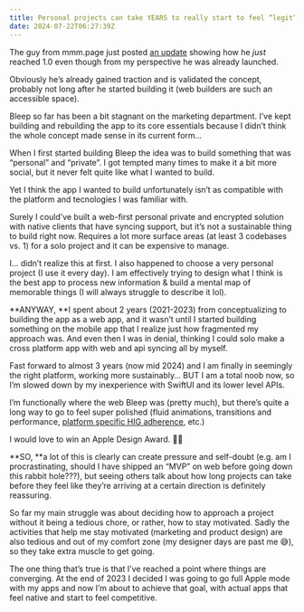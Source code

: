 ```yaml
---
title: Personal projects can take YEARS to really start to feel “legit”
date: 2024-07-22T06:27:39Z
---
```


The guy from mmm.page just posted [an update](https://x.com/xhfloz/status/1814990357932732612) showing how he *just* reached 1.0 even though from my perspective he was already launched.

Obviously he’s already gained traction and is validated the concept, probably not long after he started building it (web builders are such an accessible space).

Bleep so far has been a bit stagnant on the marketing department. I’ve kept building and rebuilding the app to its core essentials because I didn’t think the whole concept made sense in its current form…

When I first started building Bleep the idea was to build something that was “personal” and “private”. I got tempted many times to make it a bit more social, but it never felt quite like what I wanted to build.

Yet I think the app I wanted to build unfortunately isn’t as compatible with the platform and tecnologies I was familiar with.

Surely I could’ve built a web-first personal private and encrypted solution with native clients that have syncing support, but it’s not a sustainable thing to build right now. Requires a lot more surface areas (at least 3 codebases vs. 1) for a solo project and it can be expensive to manage.

I… didn’t realize this at first. I also happened to choose a very personal project (I use it every day). I am effectively trying to design what I think is the best app to process new information &amp; build a mental map of memorable things (I will always struggle to describe it lol).

**ANYWAY, **I spent about 2 years (2021-2023) from conceptualizing to building the app as a web app, and it wasn’t until I started building something on the mobile app that I realize just how fragmented my approach was. And even then I was in denial, thinking I could solo make a cross platform app with web and api syncing all by myself.

Fast forward to almost 3 years (now mid 2024) and I am finally in seemingly the right platform, working more sustainably… BUT I am a total noob now, so I’m slowed down by my inexperience with SwiftUI and its lower level APIs.

I’m functionally where the web Bleep was (pretty much), but there’s quite a long way to go to feel super polished (fluid animations, transitions and performance, [platform specific HIG adherence](https://developer.apple.com/design/human-interface-guidelines/), etc.)

I would love to win an Apple Design Award. 🥇😥

**SO, **a lot of this is clearly can create pressure and self-doubt (e.g. am I procrastinating, should I have shipped an “MVP” on web before going down this rabbit hole???), but seeing others talk about how long projects can take before they feel like they’re arriving at a certain direction is definitely reassuring.

So far my main struggle was about deciding how to approach a project without it being a tedious chore, or rather, how to stay motivated. Sadly the activities that help me stay motivated (marketing and product design) are also tedious and out of my comfort zone (my designer days are past me 😅), so they take extra muscle to get going.

The one thing that’s true is that I’ve reached a point where things are converging. At the end of 2023 I decided I was going to go full Apple mode with my apps and now I’m about to achieve that goal, with actual apps that feel native and start to feel competitive.
